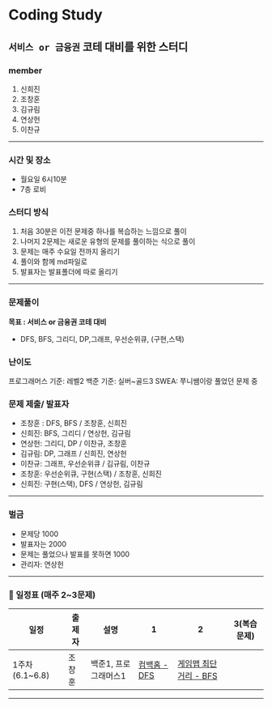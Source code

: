 # Coding Study
`서비스 or 금융권` 코테 대비를 위한 스터디
---

### member
1. 신희진
2. 조창훈
3. 김규림
4. 연상헌
5. 이찬규
---   

### 시간 및 장소
- 월요일 6시10분
- 7층 로비

### 스터디 방식
1. 처음 30분은 이전 문제중 하나를 복습하는 느낌으로 풀이
2. 나머지 2문제는 새로운 유형의 문제를 풀이하는 식으로 풀이
3. 문제는 매주 수요일 전까지 올리기
4. 풀이와 함께 md파일로
5. 발표자는 발표폴더에 따로 올리기
---

### 문제풀이
**목표 : 서비스 or 금융권 코테 대비**
- DFS, BFS, 그리디, DP,그래프, 우선순위큐, (구현,스택)

### 난이도
프로그래머스 기준: 레벨2
백준 기준: 실버~골드3
SWEA: 쭈니쌤이랑 풀었던 문제 중

### 문제 제출/ 발표자
- 조창훈 : DFS, BFS / 조창훈, 신희진
- 신희진: BFS, 그리디 / 연상헌, 김규림
- 연상헌: 그리디, DP / 이찬규, 조창훈
- 김규림: DP, 그래프 / 신희진, 연상헌
- 이찬규: 그래프, 우선순위큐 / 김규림, 이찬규
- 조창훈: 우선순위큐, 구현(스택) / 조창훈, 신희진
- 신희진: 구현(스택), DFS / 연상헌, 김규림
---

### 벌금
- 문제당 1000
- 발표자는 2000
- 문제는 풀었으나 발표를 못하면 1000
- 관리자: 연상헌

---

### 📆 일정표 (매주 2~3문제)

| 일정                 | 출제자 | 설명                       | 1                                                                                     | 2                                                                                   | 3(복습문제)                                                                                     |
| -------------------- | ------ | -------------------------- | ------------------------------------------------------------------------------------- | ----------------------------------------------------------------------------------- | ------------------------------------------------------------------------------------- |
| 1주차 (6.1~6.8)      | 조창훈 | 백준1, 프로그래머스1      | [컴백홈 - DFS](https://www.acmicpc.net/problem/1189)     | [게임맵 최단거리 - BFS](https://school.programmers.co.kr/learn/courses/30/lessons/1844)          |                                                                                       |

<hr>

